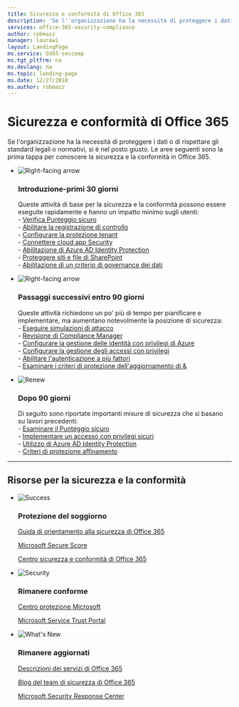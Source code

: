 ```yaml
---
title: Sicurezza e conformità di Office 365
description: 'Se l''organizzazione ha la necessità di proteggere i dati o di rispettare gli standard legali o normativi, si è nel posto giusto. In questa sezione è possibile conoscere la sicurezza e la conformità in Office 365'
services: office-365-security-compliance
author: robmazz
manager: laurawi
layout: LandingPage
ms.service: O365-seccomp
ms.tgt_pltfrm: na
ms.devlang: na
ms.topic: landing-page
ms.date: 12/27/2018
ms.author: robmazz
---
```

# <a name="office-365-security-and-compliance"></a>Sicurezza e conformità di Office 365

Se l'organizzazione ha la necessità di proteggere i dati o di rispettare gli standard legali o normativi, si è nel posto giusto. Le aree seguenti sono la prima tappa per conoscere la sicurezza e la conformità in Office 365.

<ul class="cardsF panelContent">
    <li>
        <div class="cardSize">
            <div class="cardPadding">
                <div class="card">
                    <div class="cardImageOuter">
                        <div class="cardImage">
                            <img src="https://docs.microsoft.com/office/media/icons/caret-right-blue.svg" alt="Right-facing arrow" />
                        </div>
                    </div>
                    <div class="cardText">
                        <h3>Introduzione-primi 30 giorni</h3>
                <p>Queste attività di base per la sicurezza e la conformità possono essere eseguite rapidamente e hanno un impatto minimo sugli utenti: <br> - <a href="office-365-secure-score.md" target="_blank">Verifica Punteggio sicuro</a> <br> - <a href="search-the-audit-log-in-security-and-compliance.md">Abilitare la registrazione di controllo</a> <br> - <a href="tenant-wide-setup-for-increased-security.md">Configurare la protezione tenant</a> <br> - <a href="https://docs.microsoft.com/cloud-app-security/connect-office-365-to-microsoft-cloud-app-security">Connettere cloud app Security</a> <br> - <a href="https://docs.microsoft.com/azure/active-directory/active-directory-identityprotection-enable">Abilitazione di Azure AD Identity Protection</a> <br> - <a href="https://docs.microsoft.com/office365/enterprise/secure-sharepoint-online-sites-and-files">Proteggere siti e file di SharePoint</a> <br> - <a href="configure-supervision-policies.md">Abilitazione di un criterio di governance dei dati</a> </p>
                    </div>
                </div>
            </div>
        </div>
    </li>
    <li>
        <div class="cardSize">
            <div class="cardPadding">
                <div class="card">
                    <div class="cardImageOuter">
                        <div class="cardImage">
                            <img src="https://docs.microsoft.com/office/media/icons/caret-right-blue.svg" alt="Right-facing arrow" />
                        </div>
                    </div>
                    <div class="cardText">
                        <h3>Passaggi successivi entro 90 giorni</h3>
                        <p>Queste attività richiedono un po' più di tempo per pianificare e implementare, ma aumentano notevolmente la posizione di sicurezza: <br> - <a href="attack-simulator.md">Eseguire simulazioni di attacco</a> <br> - <a href="meet-data-protection-and-regulatory-reqs-using-microsoft-cloud.md">Revisione di Compliance Manager</a> <br> - <a href="https://docs.microsoft.com/azure/active-directory/privileged-identity-management/pim-configure">Configurare la gestione delle identità con privilegi di Azure</a> <br> - <a href="privileged-access-management-configuration.md">Configurare la gestione degli accessi con privilegi</a>  <br> - <a href="https://docs.microsoft.com/azure/active-directory/authentication/concept-mfa-howitworks">Abilitare l'autenticazione a più fattori</a> <br> - <a href="protect-against-threats.md">Esaminare i criteri di protezione dell'aggiornamento di &</a> </p>
                    </div>
                </div>
            </div>
        </div>
    </li>
    <li>
        <div class="cardSize">
            <div class="cardPadding">
                <div class="card">
                    <div class="cardImageOuter">
                        <div class="cardImage">
                            <img src="https://docs.microsoft.com/office/media/icons/renew.svg" alt="Renew" />
                        </div>
                    </div>
                    <div class="cardText">
                        <h3>Dopo 90 giorni</h3>
                        <p>Di seguito sono riportate importanti misure di sicurezza che si basano su lavori precedenti:<br>
                        - <a href="office-365-secure-score.md" target="_blank">Esaminare il Punteggio sicuro</a><br>
                        - <a href="https://docs.microsoft.com/windows-server/identity/securing-privileged-access/securing-privileged-access">Implementare un accesso con privilegi sicuri</a><br>
                        - <a href="https://docs.microsoft.com/azure/active-directory/active-directory-identityprotection">Utilizzo di Azure AD Identity Protection</a><br>
                        - <a href="protect-against-threats.md">Criteri di protezione affinamento</a><br></p>
                    </div>
                </div>
            </div>
        </div>
    </li>
</ul>

<hr>
<h2>Risorse per la sicurezza e la conformità</h2>

<ul class="panelContent cardsF">
    <li>
        <div class="cardSize">
            <div class="cardPadding">
                <div class="card">
                    <div class="cardImageOuter">
                        <div class="cardImage">
                            <img src="https://docs.microsoft.com/office/media/icons/success-blue.svg" alt="Success" data-linktype="external">
                        </div>
                    </div>
                    <div class="cardText">
                        <h3>Protezione del soggiorno</h3>
                        <p><a href="security-roadmap.md">Guida di orientamento alla sicurezza di Office 365</a></p>
                        <p><a href="office-365-secure-score.md" target="_blank">Microsoft Secure Score</a></p>
                        <p><a href="https://protection.office.com" target="_blank">Centro sicurezza e conformità di Office 365</a></p>
                    </div>
                </div>
            </div>
        </div>
    </li>
    <li>
        <div class="cardSize">
            <div class="cardPadding">
                <div class="card">
                    <div class="cardImageOuter">
                        <div class="cardImage">
                            <img src="https://docs.microsoft.com/office/media/icons/security-blue.svg" alt="Security" data-linktype="external">
                        </div>
                    </div>
                    <div class="cardText">
                        <h3>Rimanere conforme</h3>
                        <p><a href="https://www.microsoft.com/trustcenter" target="_blank">Centro protezione Microsoft</a></p>
                        <p><a href="https://servicetrust.microsoft.com" target="_blank">Microsoft Service Trust Portal</a></p>
                    </div>
                </div>
            </div>
        </div>
    </li>
    <li>
        <div class="cardSize">
            <div class="cardPadding">
                <div class="card">
                    <div class="cardImageOuter">
                        <div class="cardImage">
                            <img src="https://docs.microsoft.com/office/media/icons/whats-new-megaphone-blue.svg" alt="What's New" data-linktype="external">
                        </div>
                    </div>
                    <div class="cardText">
                        <h3>Rimanere aggiornati</h3>
                        <p><a href="https://docs.microsoft.com/office365/servicedescriptions/office-365-service-descriptions-technet-library" target="_blank">Descrizioni dei servizi di Office 365</a></p>
                        <p><a href="https://blogs.technet.microsoft.com/office365security" target="_blank">Blog del team di sicurezza di Office 365</a></p>
                        <p><a href="https://www.microsoft.com/msrc" target="_blank">Microsoft Security Response Center</a></p>
                    </div>
                </div>
            </div>
        </div>
    </li>
</ul>